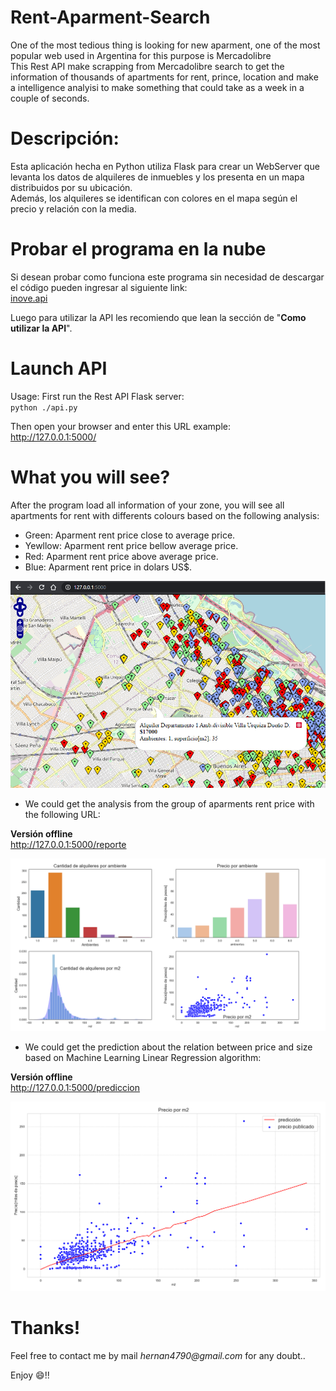 # Rent-Aparment-Search
One of the most tedious thing is looking for new aparment, one of the most popular web used in Argentina for this purpose is Mercadolibre\
This Rest API make scrapping from Mercadolibre search to get the information of thousands of apartments for rent, prince, location and make a intelligence analyisi to make something that could take as a week in a couple of seconds.

# Descripción:
Esta aplicación hecha en Python utiliza Flask para crear un WebServer que levanta los datos de alquileres de inmuebles
y los presenta en un mapa distribuidos por su ubicación.\
Además, los alquileres se identifican con colores en el mapa según el precio y relación con la media.

# Probar el programa en la nube
Si desean probar como funciona este programa sin necesidad de descargar el código pueden ingresar al siguiente link:\
[inove.api](http://inove.pythonanywhere.com/)

Luego para utilizar la API les recomiendo que lean la sección de "__Como utilizar la API__".

# Launch API
Usage:
First run the Rest API Flask server:\
`python ./api.py`

Then open your browser and enter this URL example:\
http://127.0.0.1:5000/

# What you will see?
After the program load all information of your zone, you will see all apartments for rent with differents colours based on the following analysis:
- Green: Aparment rent price close to average price.
- Yewllow: Aparment rent price bellow average price.
- Red: Aparment rent price above average price.
- Blue: Aparment rent price in dolars US$.

![Inove banner](/images/mapa.png)

- We could get the analysis from the group of aparments rent price with the following URL:

__Versión offline__\
http://127.0.0.1:5000/reporte

![Inove banner](/images/reporte.png)

- We could get the prediction about the relation between price and size based on Machine Learning Linear Regression algorithm:

__Versión offline__\
http://127.0.0.1:5000/prediccion

![Inove banner](/images/prediccion.png)

# Thanks!

Feel free to contact me by mail _hernan4790@gmail.com_ for any doubt..

Enjoy :smile:!!
